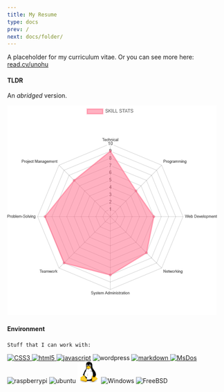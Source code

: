 ```yaml
---
title: My Resume
type: docs
prev: /
next: docs/folder/
---
```


A placeholder for my curriculum vitae. Or you can see more here: [read.cv/unohu](https://read.cv/unohu)
  

#### TLDR  
An *abridged* version.

![radar chart](./../images/chart.png "My Capabilities Graph")
&nbsp;
  

#### Environment

`Stuff that I can work with:`  


<p align="left"><a href="https://www.w3schools.com/css/" target="_blank"> <img src="https://cdn.jsdelivr.net/gh/devicons/devicon/icons/css3/css3-original-wordmark.svg" alt="CSS3" width="50" height="50"/><a href="https://www.w3schools.com/html/" target="_blank"> <img src="https://cdn.jsdelivr.net/gh/devicons/devicon/icons/html5/html5-original-wordmark.svg" alt="html5" width="50" height="50"/> <a href="https://developer.mozilla.org/en-US/docs/Web/JavaScript" target="_blank"> <img src="https://upload.wikimedia.org/wikipedia/commons/b/ba/Javascript_badge.svg" alt="javascript" width="50" height="50"/></a> <a href="https://www.wordpress.com" target="_blank"></a><img src="https://icon.icepanel.io/Technology/svg/Powershell.svg" alt="wordpress" width="50" height="50"/> <a href="https://www.markdownguide.org/" target="_blank"> <img src="https://www.svgrepo.com/download/368813/markdown.svg" alt="markdown" width="50" height="50"/><a href="https://en.wikipedia.org/wiki/MS-DOS" target="_blank"> <img src="https://cdn.jsdelivr.net/gh/devicons/devicon/icons/msdos/msdos-original.svg" alt="MsDos" width="50" height="50"/> <a href="https://www.raspberrypi.org/" target="_blank"></a><img src="https://cdn.jsdelivr.net/gh/devicons/devicon/icons/raspberrypi/raspberrypi-original.svg" alt="raspberrypi" width="50" height="50"/> 
<a href="https://developer.mozilla.org/en-US/docs/Web/JavaScript" target="_blank"></a><img src="https://cdn.jsdelivr.net/gh/devicons/devicon/icons/ubuntu/ubuntu-plain-wordmark.svg" alt="ubuntu" width="50" height="50"/> <a href="https://www.linux.org/" target="_blank"> <img src="https://raw.githubusercontent.com/devicons/devicon/master/icons/linux/linux-original.svg" alt="linux" width="50" height="50"/></a> <a href="https://www.microsoft.com" target="_blank"></a><img src="https://www.svgrepo.com/download/448239/microsoft.svg" alt="Windows" width="50" height="50"/> <a href="https://www.freebsd.org" target="_blank"></a><img src="https://upload.wikimedia.org/wikipedia/commons/4/40/Daemon-phk.svg" alt="FreeBSD" width="50" height="50"/></p>
